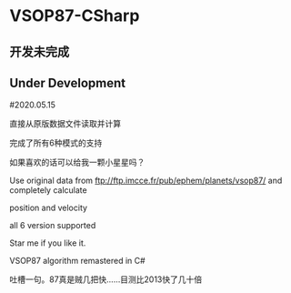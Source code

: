 # VSOP87-CSharp
## 开发未完成
## Under Development
#2020.05.15 

直接从原版数据文件读取并计算

完成了所有6种模式的支持

如果喜欢的话可以给我一颗小星星吗？

Use original data from ftp://ftp.imcce.fr/pub/ephem/planets/vsop87/ and completely calculate

position and velocity

all 6 version supported

Star me if you like it.

 VSOP87 algorithm remastered in C#


吐槽一句。87真是贼几把快……目测比2013快了几十倍
